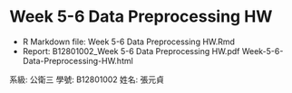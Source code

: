# Week 5-6 Data Preprocessing HW

- R Markdown file: Week 5-6 Data Preprocessing HW.Rmd
- Report: B12801002_Week 5-6 Data Preprocessing HW.pdf
          Week-5-6-Data-Preprocessing-HW.html

系級: 公衛三
學號: B12801002
姓名: 張元貞
